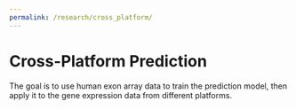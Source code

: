 ```yaml
---
permalink: /research/cross_platform/
---
```

# Cross-Platform Prediction
The goal is to use human exon array data to train the prediction model, then apply it to the gene expression data from different platforms.

